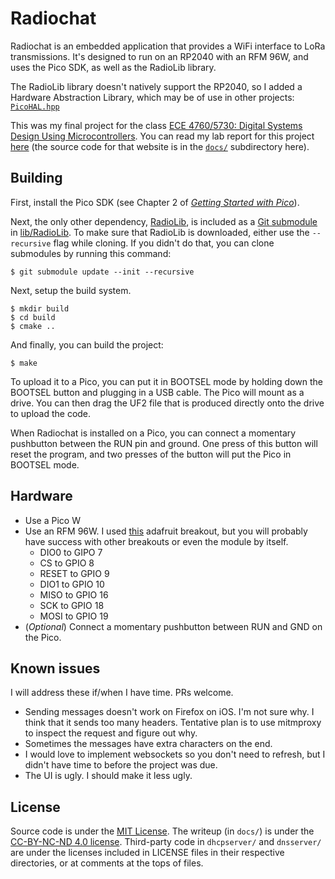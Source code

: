 # Radiochat

Radiochat is an embedded application that provides a WiFi interface to LoRa transmissions. It's designed to run on an RP2040 with an RFM 96W, and uses the Pico SDK, as well as the RadioLib library.

The RadioLib library doesn't natively support the RP2040, so I added a Hardware Abstraction Library, which may be of use in other projects: [`PicoHAL.hpp`](./PicoHAL.hpp)

This was my final project for the class [ECE 4760/5730: Digital Systems Design Using Microcontrollers](https://ece4760.github.io). You can read my lab report for this project [here](https://willbarkoff.dev/radiochat) (the source code for that website is in the [`docs/`](./docs/) subdirectory here).

## Building

First, install the Pico SDK (see Chapter 2 of [_Getting Started with Pico_](https://datasheets.raspberrypi.com/pico/getting-started-with-pico.pdf)).

Next, the only other dependency, [RadioLib](https://github.com/jgromes/radiolib), is included as a [Git submodule](https://git-scm.com/book/en/v2/Git-Tools-Submodules) in [lib/RadioLib](./lib/RadioLib). To make sure that RadioLib is downloaded, either use the `--recursive` flag while cloning. If you didn't do that, you can clone submodules by running this command:

```
$ git submodule update --init --recursive
```

Next, setup the build system.

```
$ mkdir build
$ cd build
$ cmake ..
```

And finally, you can build the project:
```
$ make
```

To upload it to a Pico, you can put it in BOOTSEL mode by holding down the BOOTSEL button and plugging in a USB cable. The Pico will mount as a drive. You can then drag the UF2 file that is produced directly onto the drive to upload the code.

When Radiochat is installed on a Pico, you can connect a momentary pushbutton between the RUN pin and ground. One press of this button will reset the program, and two presses of the button will put the Pico in BOOTSEL mode.

## Hardware

- Use a Pico W
- Use an RFM 96W. I used [this](https://www.adafruit.com/product/3073) adafruit breakout, but you will probably have success with other breakouts or even the module by itself.
    - DIO0 to GIPO 7
    - CS to GPIO 8
    - RESET to GPIO 9
    - DIO1 to GPIO 10
    - MISO to GPIO 16
    - SCK to GPIO 18
    - MOSI to GPIO 19
- (_Optional_) Connect a momentary pushbutton between RUN and GND on the Pico.

## Known issues

I will address these if/when I have time. PRs welcome.

- Sending messages doesn't work on Firefox on iOS. I'm not sure why. I think that it sends too many headers. Tentative plan is to use mitmproxy to inspect the request and figure out why.
- Sometimes the messages have extra characters on the end.
- I would love to implement websockets so you don't need to refresh, but I didn't have time to before the project was due.
- The UI is ugly. I should make it less ugly.

## License

Source code is under the [MIT License](./LICENSE.md). The writeup (in `docs/`) is under the [CC-BY-NC-ND 4.0 license](https://willbarkoff.dev/licenses/cc-by-nc-nd.html). Third-party code in `dhcpserver/` and `dnsserver/` are under the licenses included in LICENSE files in their respective directories, or at comments at the tops of files.